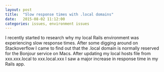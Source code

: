 ```yaml
---
layout: post
title:  "Slow response times with .local domains"
date:   2015-08-02 11:12:00
categories: issues, environment issues
---
```


I recently started to research why my local Rails environment was experiencing slow response times. After some digging around on Stackoverflow I came to find out that the .local domain is normally reserved for the Bonjour service on Macs. After updating my local hosts file from xxx.xxx.local to xxx.local.xxx I saw a major increase in response time in my Rails app.
